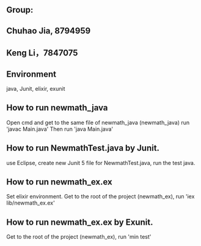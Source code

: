 ## Group:
## Chuhao Jia, 8794959
## Keng Li，7847075

## Environment
java, Junit, elixir, exunit

## How to run newmath_java

Open cmd and get to the same file of newmath_java (newmath_java)
run 
'javac Main.java'
Then run 
'java Main.java'

## How to run NewmathTest.java by Junit.

use Eclipse, create new Junit 5 file for NewmathTest.java, run the test java.

## How to run newmath_ex.ex

Set elixir environment. Get to the root of the project (newmath_ex), 
run 'iex lib/newmath_ex.ex'

## How to run newmath_ex.ex by Exunit.

Get to the root of the project (newmath_ex), 
run 'min test'
